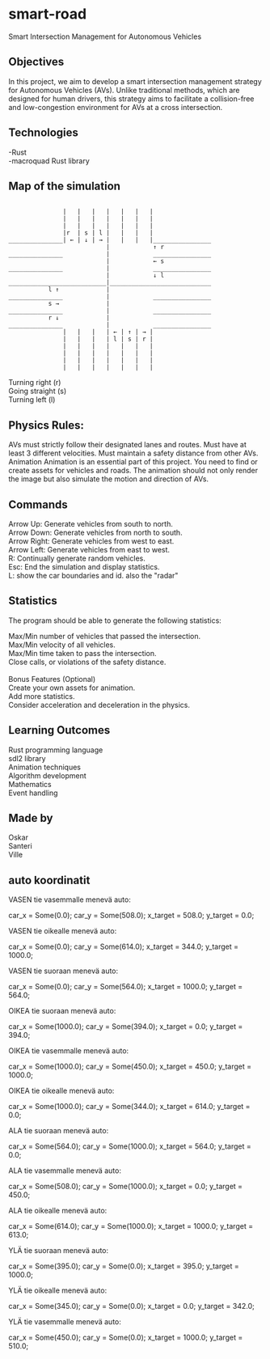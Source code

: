 # smart-road

Smart Intersection Management for Autonomous Vehicles

## Objectives

In this project, we aim to develop a smart intersection management strategy for Autonomous Vehicles (AVs).
Unlike traditional methods, which are designed for human drivers, this strategy aims to facilitate a collision-free and low-congestion environment for AVs at a cross intersection.

## Technologies

-Rust<br>
-macroquad Rust library

## Map of the simulation

```plaintext

               |   |   |   |   |   |   |
               |   |   |   |   |   |   |
               |   |   |   |   |   |   |
               |r  | s | l |   |   |   |
_______________| ← | ↓ | → |   |   |   |________________
                           |            ↑ r
_______________            |            ________________
                           |            ← s
_______________            |            ________________
                           |            ↓ l
___________________________|____________________________
           l ↑             |
_______________            |            ________________
           s →             |
_______________            |            ________________
           r ↓             |
_______________            |            ________________
               |   |   |   | ← | ↑ | → |
               |   |   |   | l | s | r |
               |   |   |   |   |   |   |
               |   |   |   |   |   |   |
               |   |   |   |   |   |   |
               |   |   |   |   |   |   |

```

Turning right (r)<br>
Going straight (s)<br>
Turning left (l)<br>

## Physics Rules:

AVs must strictly follow their designated lanes and routes.
Must have at least 3 different velocities.
Must maintain a safety distance from other AVs.
Animation
Animation is an essential part of this project. You need to find or create assets for vehicles and roads. The animation should not only render the image but also simulate the motion and direction of AVs.

## Commands

Arrow Up: Generate vehicles from south to north.<br>
Arrow Down: Generate vehicles from north to south.<br>
Arrow Right: Generate vehicles from west to east.<br>
Arrow Left: Generate vehicles from east to west.<br>
R: Continually generate random vehicles.<br>
Esc: End the simulation and display statistics.<br>
L: show the car boundaries and id. also the "radar"<br>

## Statistics

The program should be able to generate the following statistics:

Max/Min number of vehicles that passed the intersection.<br>
Max/Min velocity of all vehicles.<br>
Max/Min time taken to pass the intersection.<br>
Close calls, or violations of the safety distance.<br><br>
Bonus Features (Optional)<br>
Create your own assets for animation.<br>
Add more statistics.<br>
Consider acceleration and deceleration in the physics.<br>

## Learning Outcomes

Rust programming language<br>
sdl2 library<br>
Animation techniques<br>
Algorithm development<br>
Mathematics<br>
Event handling<br>

## Made by

Oskar<br>
Santeri<br>
Ville<br>

## auto koordinatit

VASEN tie vasemmalle menevä auto:

car_x = Some(0.0);
car_y = Some(508.0);
x_target = 508.0;
y_target = 0.0;

VASEN tie oikealle menevä auto:

car_x = Some(0.0);
car_y = Some(614.0);
x_target = 344.0;
y_target = 1000.0;

VASEN tie suoraan menevä auto:

car_x = Some(0.0);
car_y = Some(564.0);
x_target = 1000.0;
y_target = 564.0;

OIKEA tie suoraan menevä auto:

car_x = Some(1000.0);
car_y = Some(394.0);
x_target = 0.0;
y_target = 394.0;

OIKEA tie vasemmalle menevä auto:

car_x = Some(1000.0);
car_y = Some(450.0);
x_target = 450.0;
y_target = 1000.0;

OIKEA tie oikealle menevä auto:

car_x = Some(1000.0);
car_y = Some(344.0);
x_target = 614.0;
y_target = 0.0;

ALA tie suoraan menevä auto:

car_x = Some(564.0);
car_y = Some(1000.0);
x_target = 564.0;
y_target = 0.0;

ALA tie vasemmalle menevä auto:

car_x = Some(508.0);
car_y = Some(1000.0);
x_target = 0.0;
y_target = 450.0;

ALA tie oikealle menevä auto:

car_x = Some(614.0);
car_y = Some(1000.0);
x_target = 1000.0;
y_target = 613.0;

YLÄ tie suoraan menevä auto:

car_x = Some(395.0);
car_y = Some(0.0);
x_target = 395.0;
y_target = 1000.0;

YLÄ tie oikealle menevä auto:

car_x = Some(345.0);
car_y = Some(0.0);
x_target = 0.0;
y_target = 342.0;

YLÄ tie vasemmalle menevä auto:

car_x = Some(450.0);
car_y = Some(0.0);
x_target = 1000.0;
y_target = 510.0;
